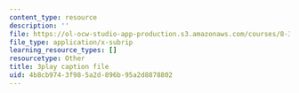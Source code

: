 ```yaml
---
content_type: resource
description: ''
file: https://ol-ocw-studio-app-production.s3.amazonaws.com/courses/8-333-statistical-mechanics-i-statistical-mechanics-of-particles-fall-2013/4b8cb9743f985a2d896b95a2d8878802_BhVyiU_dWps.vtt
file_type: application/x-subrip
learning_resource_types: []
resourcetype: Other
title: 3play caption file
uid: 4b8cb974-3f98-5a2d-896b-95a2d8878802
---
```

